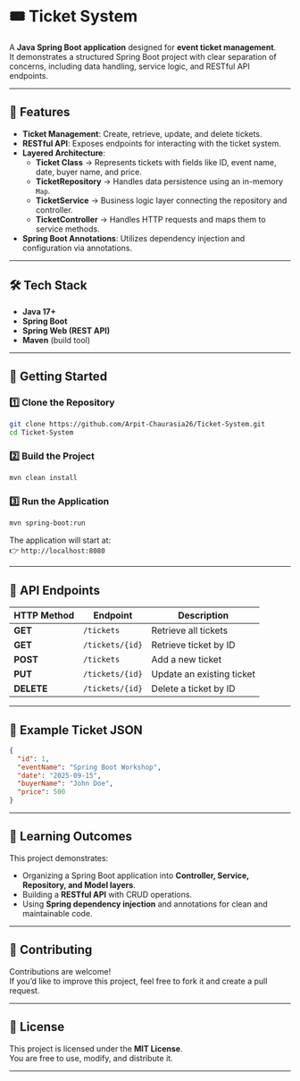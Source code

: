 # 🎟️ Ticket System

A **Java Spring Boot application** designed for **event ticket management**.  
It demonstrates a structured Spring Boot project with clear separation of concerns, including data handling, service logic, and RESTful API endpoints.

---

## 📌 Features

- **Ticket Management**: Create, retrieve, update, and delete tickets.  
- **RESTful API**: Exposes endpoints for interacting with the ticket system.  
- **Layered Architecture**:  
  - **Ticket Class** → Represents tickets with fields like ID, event name, date, buyer name, and price.  
  - **TicketRepository** → Handles data persistence using an in-memory `Map`.  
  - **TicketService** → Business logic layer connecting the repository and controller.  
  - **TicketController** → Handles HTTP requests and maps them to service methods.  
- **Spring Boot Annotations**: Utilizes dependency injection and configuration via annotations.  

---

## 🛠️ Tech Stack

- **Java 17+**  
- **Spring Boot**  
- **Spring Web (REST API)**  
- **Maven** (build tool)  

---

## 🚀 Getting Started

### 1️⃣ Clone the Repository
```bash
git clone https://github.com/Arpit-Chaurasia26/Ticket-System.git
cd Ticket-System
```

### 2️⃣ Build the Project
```bash
mvn clean install
```

### 3️⃣ Run the Application
```bash
mvn spring-boot:run
```

The application will start at:  
👉 `http://localhost:8080`

---

## 📡 API Endpoints

| HTTP Method | Endpoint               | Description                     |
|-------------|-------------------------|---------------------------------|
| **GET**     | `/tickets`             | Retrieve all tickets            |
| **GET**     | `/tickets/{id}`        | Retrieve ticket by ID           |
| **POST**    | `/tickets`             | Add a new ticket                |
| **PUT**     | `/tickets/{id}`        | Update an existing ticket       |
| **DELETE**  | `/tickets/{id}`        | Delete a ticket by ID           |

---

## 📖 Example Ticket JSON

```json
{
  "id": 1,
  "eventName": "Spring Boot Workshop",
  "date": "2025-09-15",
  "buyerName": "John Doe",
  "price": 500
}
```

---

## 🎯 Learning Outcomes

This project demonstrates:
- Organizing a Spring Boot application into **Controller, Service, Repository, and Model layers**.
- Building a **RESTful API** with CRUD operations.
- Using **Spring dependency injection** and annotations for clean and maintainable code.

---

## 🤝 Contributing

Contributions are welcome!  
If you’d like to improve this project, feel free to fork it and create a pull request.

---

## 📜 License

This project is licensed under the **MIT License**.  
You are free to use, modify, and distribute it.

---
